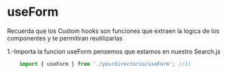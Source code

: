 # useForm

Recuerda que los Custom hooks son funciones que extraen la logica de los componentes y te permitiran reutilizarlas

1.-Importa la funcion useForm pensemos que estamos en nuestro Search.js

```javascript
    import { useForm } from './yourdirectorio/useForm'; //1)
```

